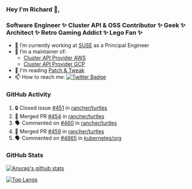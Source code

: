 ### Hey I'm Richard 👋, 

<h3 align="left">Software Engineer ✨ Cluster API & OSS Contributor ✨ Geek ✨ Architect ✨ Retro Gaming Addict ✨ Lego Fan ✨</h3>

- 🔭 I’m currently working at [SUSE](https://www.suse.com/) as a Principal Engineer
- 👯 I’m a maintainer of:
  -  [Cluster API Provider AWS](https://github.com/kubernetes-sigs/cluster-api-provider-aws)
  -  [Cluster API Provider GCP](https://github.com/kubernetes-sigs/cluster-api-provider-gcp)
- 💬 I'm reading [Patch & Tweak](https://bjooks.com/products/patch-tweak-exploring-modular-synthesis)
- 📫 How to reach me: [![Twitter Badge](https://img.shields.io/badge/-@fruit_case-00acee?style=flat&logo=Twitter&logoColor=white)](https://twitter.com/intent/follow?screen_name=fruit_case "Follow on Twitter")

### GitHub Activity 

<!--START_SECTION:activity-->
1. 🔒 Closed issue [#451](https://github.com/rancher/turtles/issues/451) in [rancher/turtles](https://github.com/rancher/turtles)
2. 🎉 Merged PR [#454](https://github.com/rancher/turtles/pull/454) in [rancher/turtles](https://github.com/rancher/turtles)
3. 🗣 Commented on [#460](https://github.com/rancher/turtles/pull/460#issuecomment-2033684646) in [rancher/turtles](https://github.com/rancher/turtles)
4. 🎉 Merged PR [#459](https://github.com/rancher/turtles/pull/459) in [rancher/turtles](https://github.com/rancher/turtles)
5. 🗣 Commented on [#4865](https://github.com/kubernetes/org/issues/4865#issuecomment-2033625079) in [kubernetes/org](https://github.com/kubernetes/org)
<!--END_SECTION:activity-->

### GitHub Stats

[![Anurag's github stats](https://github-readme-stats.vercel.app/api?username=richardcase&count_private=true&show_icons=true)](https://github.com/anuraghazra/github-readme-stats)

[![Top Langs](https://github-readme-stats.vercel.app/api/top-langs/?username=richardcase&hide=html&layout=compact)](https://github.com/anuraghazra/github-readme-stats)
